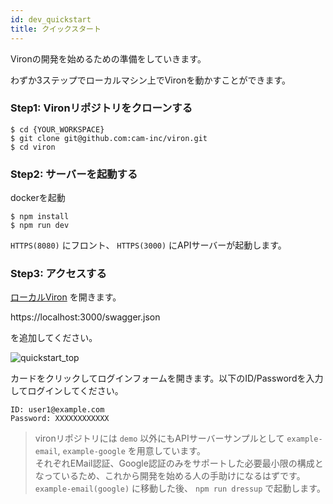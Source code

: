 ```yaml
---
id: dev_quickstart
title: クイックスタート
---
```


Vironの開発を始めるための準備をしていきます。

わずか3ステップでローカルマシン上でVironを動かすことができます。

### Step1: Vironリポジトリをクローンする

```
$ cd {YOUR_WORKSPACE}
$ git clone git@github.com:cam-inc/viron.git
$ cd viron
```

### Step2: サーバーを起動する

dockerを起動

```
$ npm install
$ npm run dev
```

`HTTPS(8080)` にフロント、 `HTTPS(3000)` にAPIサーバーが起動します。

### Step3: アクセスする

[ローカルViron](https://localhost:8080/) を開きます。

https://localhost:3000/swagger.json

を追加してください。

![quickstart_top](./assets/quickstart_top.png)

カードをクリックしてログインフォームを開きます。以下のID/Passwordを入力してログインしてください。

```
ID: user1@example.com
Password: XXXXXXXXXXXX
```

> vironリポジトリには `demo` 以外にもAPIサーバーサンプルとして `example-email`, `example-google` を用意しています。  
それぞれEMail認証、Google認証のみをサポートした必要最小限の構成となっているため、これから開発を始める人の手助けになるはずです。  
`example-email(google)` に移動した後、 `npm run dressup` で起動します。
